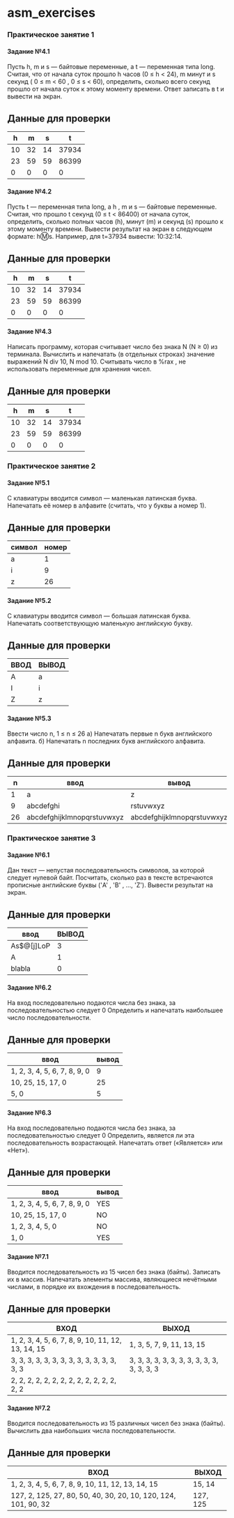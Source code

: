 # asm_exercises


### Практическое занятие 1

#### Задание №4.1

Пусть h, m и s — байтовые переменные, а t — переменная типа long. Считая, что 
от начала суток прошло h часов (0 ≤ h < 24), m минут и s секунд ( 0 ≤ m < 60 , 0 ≤ s 
< 60), определить, сколько всего секунд прошло от начала суток к этому моменту 
времени. Ответ записать в t и вывести на экран.

## Данные для проверки

| h   | m   | s   | t     |
|-----|-----|-----|-------|
| 10  | 32  | 14  | 37934 |
| 23  | 59  | 59  | 86399 |
| 0   | 0   | 0   | 0     |


#### Задание №4.2

Пусть t — переменная типа long, а h , m и s — байтовые переменные. Считая, что 
прошло t секунд (0 ≤ t < 86400) от начала суток, определить, сколько полных часов
(h), минут (m) и секунд (s) прошло к этому моменту времени. Вывести результат 
на экран в следующем формате: h:m:s. Например, для t=37934 вывести: 10:32:14.

## Данные для проверки

| h   | m   | s   | t     |
|-----|-----|-----|-------|
| 10  | 32  | 14  | 37934 |
| 23  | 59  | 59  | 86399 |
| 0   | 0   | 0   | 0     |


#### Задание №4.3

Написать программу, которая считывает число без знака N (N ≥ 0) из терминала.
Вычислить и напечатать (в отдельных строках) значение выражений N div 10, N 
mod 10.
Считывать число в %rax , не использовать переменные для хранения чисел.

## Данные для проверки

| h   | m   | s   | t     |
|-----|-----|-----|-------|
| 10  | 32  | 14  | 37934 |
| 23  | 59  | 59  | 86399 |
| 0   | 0   | 0   | 0     |



### Практическое занятие 2

#### Задание №5.1

С клавиатуры вводится символ — маленькая латинская буква.
Напечатать её номер в алфавите (считать, что у буквы a номер 1).

## Данные для проверки

| символ | номер |
|--------|-------|
| a      | 1     |
| i      | 9     |
| z      | 26    |

#### Задание №5.2

С клавиатуры вводится символ — большая латинская буква.
Напечатать соответствующую маленькую английскую букву.

## Данные для проверки

| ВВОД | ВЫВОД |
|------|-------|
| A    | a     |
| I    | i     |
| Z    | z     |

#### Задание №5.3

Ввести число n, 1 ≤ n ≤ 26
а) Напечатать первые n букв английского алфавита.
б) Напечатать n последних букв английского алфавита.

## Данные для проверки

| n   | ввод                     | вывод                    |
|-----|--------------------------|--------------------------|
| 1   | a                        | z                        |
| 9   | abcdefghi                | rstuvwxyz               |
| 26  | abcdefghijklmnopqrstuvwxyz | abcdefghijklmnopqrstuvwxyz |



### Практическое занятие 3

#### Задание №6.1
Дан текст — непустая последовательность символов, за которой следует нулевой
байт. Посчитать, сколько раз в тексте встречаются прописные английские буквы
('A' , 'B' , ..., 'Z'). Вывести результат на экран.

## Данные для проверки

| ввод        | ВЫВОД |
|-------------|-------|
| As$@[j]LoP  | 3     |
| A           | 1     |
| blabla      | 0     |

#### Задание №6.2

На вход последовательно подаются числа без знака, за последовательностью
следует 0 Определить и напечатать наибольшее число последовательности.

## Данные для проверки

| ввод               | вывод |
|--------------------|-------|
| 1, 2, 3, 4, 5, 6, 7, 8, 9, 0 | 9     |
| 10, 25, 15, 17, 0   | 25    |
| 5, 0                | 5     |

#### Задание №6.3 

На вход последовательно подаются числа без знака, за последовательностью
следует 0 Определить, является ли эта последовательность возрастающей.
Напечатать ответ («Является» или «Нет»).

## Данные для проверки

| ввод               | вывод   |
|--------------------|---------|
| 1, 2, 3, 4, 5, 6, 7, 8, 9, 0 | YES |
| 10, 25, 15, 17, 0   | NO     |
| 1, 2, 3, 4, 5, 0    | NO     |
| 1, 0                | YES |



#### Задание №7.1

Вводится последовательность из 15 чисел без знака (байты). Записать их в
массив. Напечатать элементы массива, являющиеся нечётными числами, в
порядке их вхождения в последовательность.

## Данные для проверки

| ВХОД | ВЫХОД |
|------|-------|
| 1, 2, 3, 4, 5, 6, 7, 8, 9, 10, 11, 12, 13, 14, 15 | 1, 3, 5, 7, 9, 11, 13, 15 |
| 3, 3, 3, 3, 3, 3, 3, 3, 3, 3, 3, 3, 3, 3, 3 | 3, 3, 3, 3, 3, 3, 3, 3, 3, 3, 3, 3, 3, 3, 3 |
| 2, 2, 2, 2, 2, 2, 2, 2, 2, 2, 2, 2, 2, 2, 2 |  |



#### Задание №7.2

Вводится последовательность из 15 различных чисел без знака (байты).
Вычислить два наибольших числа последовательности.

## Данные для проверки

| ВХОД | ВЫХОД |
|------|-------|
| 1, 2, 3, 4, 5, 6, 7, 8, 9, 10, 11, 12, 13, 14, 15 | 15, 14 |
| 127, 2, 125, 27, 80, 50, 40, 30, 20, 10, 120, 124, 101, 90, 32 | 127, 125 |







